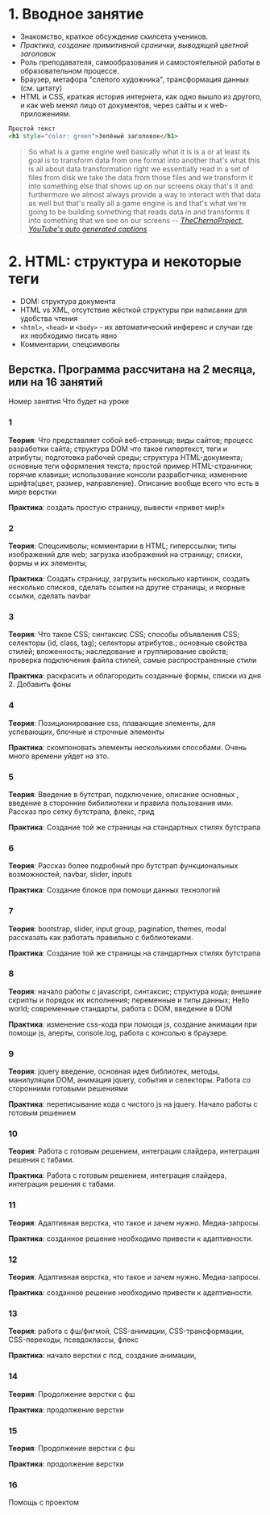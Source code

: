 # 1. Вводное занятие
- Знакомство, краткое обсуждение скилсета учеников.
- _Практика, создание примитивной сранички, выводящей цветной заголовок_
- Роль преподавателя, самообразования и самостоятельной работы в образовательном процессе.
- Браузер, метафора "слепого художника", трансформация данных (см. цитату)
- HTML и CSS, краткая история интернета, как одно вышло из другого, и как web менял лицо от документов, через сайты и к web-приложениям.

```html
Простой текст
<h1 style="color: green">Зелёный заголовок</h1>
```

> So what is a game engine well basically what it is is a or at least its goal is to transform data from one format into another that's what this is all about data transformation right we essentially read in a set of files from disk we take the data from those files and we transform it into something else that shows up on our screens okay that's it and furthermore we almost always provide a way to interact with that data as well but that's really all a game engine is and that's what we're going to be building something that reads data in and transforms it into something that we see on our screens
> -- [*TheChernoProject, YouTube's auto generated captions*](https://www.youtube.com/watch?v=vtWdgtMo1T4&index=2&list=PLlrATfBNZ98dC-V-N3m0Go4deliWHPFwT)

# 2. HTML: структура и некоторые теги
- DOM: структура документа
- HTML vs XML, отсутствие жёсткой структуры при написании для удобства чтения
- `<html>`, `<head>` и `<body>` - их автоматический инференс и случаи где их необходимо писать явно
- Комментарии, спецсимволы


## Верстка. Программа рассчитана на 2 месяца, или на 16 занятий

Номер занятия
Что будет на уроке

### 1

**Теория**: Что представляет собой веб-страница; виды сайтов; процесс разработки сайта; структура DOM что такое гипертекст, теги и атрибуты; подготовка рабочей среды; структура HTML-документа; основные теги оформления текста; простой пример HTML-странички; горячие клавиши; использование консоли разработчика; изменение шрифта(цвет, размер, направление). Описание вообще всего что есть в мире верстки

**Практика**: создать простую страницу, вывести «привет мир!» 

### 2

**Теория**: Спецсимволы; комментарии в HTML; гиперссылки; типы изображений для web; загрузка изображений на страницу; списки, формы и их элементы;

**Практика**: Создать страницу, загрузить несколько картинок, создать несколько списков, сделать ссылки на другие страницы, и якорные ссылки, сделать navbar

### 3

**Теория**: Что такое CSS; синтаксис CSS; способы объявления CSS; селекторы (id, class, tag); селекторы атрибутов.; основные свойства стилей; вложенность; наследование и группирование свойств; проверка подключения файла стилей, самые распространенные стили

**Практика**: раскрасить и облагородить созданные формы, списки из дня 2. Добавить фоны

### 4

**Теория**: Позиционирование css, плавающие элементы, для успевающих, блочные и строчные элементы

**Практика**: скомпоновать элементы несколькими способами. Очень много времени уйдет на это. 

### 5

**Теория**: Введение в бутстрап, подключение, описание основных , введение в сторонние бибилиотеки и правила пользования ими. Рассказ про сетку бутстрапа, флекс, грид 

**Практика**: Создание той же страницы на стандартных стилях бутстрапа

### 6

**Теория**: Рассказ более подробный про бутстрап функциональных возможностей, navbar, slider, inputs

**Практика**: Создание блоков при помощи данных технологий

### 7

**Теория**: bootstrap, slider, input group, pagination, themes, modal рассказать как работать правильно с библиотеками. 

**Практика**: Создание той же страницы на стандартных стилях бутстрапа

### 8

**Теория**: начало работы с javascript, синтаксис; структура кода; внешние скрипты и порядок их исполнения; переменные и типы данных; Hello world; современные стандарты, работа с DOM, введение в DOM

**Практика**: изменение css-кода при помощи js, создание анимации при помощи js, алерты, console.log, работа с консолью в браузере.

### 9
**Теория**: jquery введение, основная идея библиотек, методы, манипуляции DOM, анимация jquery, события и селекторы. Работа со сторонними готовыми решениями

**Практика**: переписывание кода с чистого js на jquery. Начало работы с готовым решением

### 10
**Теория**: Работа с готовым решением, интеграция слайдера, интеграция решения с табами.

**Практика**: Работа с готовым решением, интеграция слайдера, интеграция решения с табами.

### 11
**Теория**: Адаптивная верстка, что такое и зачем нужно. Медиа-запросы.

**Практика**: созданное решение необходимо привести к адаптивности. 

### 12
**Теория**: Адаптивная верстка, что такое и зачем нужно. Медиа-запросы.

**Практика**: созданное решение необходимо привести к адаптивности.

### 13
**Теория**: работа с фш/фигмой, CSS-анимации, CSS-трансформации, CSS-переходы, псевдоклассы, флекс

**Практика**: начало верстки с псд, создание анимации, 

### 14
**Теория**: Продолжение верстки с фш

**Практика**: продолжение верстки

### 15
**Теория**: Продолжение верстки с фш

**Практика**: продолжение верстки

### 16
Помощь с проектом
